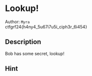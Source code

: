 # Lookup!

Author: `Myra` 
<br>
ctfgrf24{h4ny4_5u67i7u5i_ciph3r_6i454}

## Description

Bob has some secret, lookup!

## Hint
